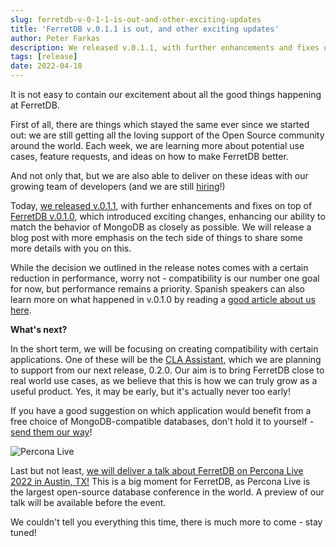 ```yaml
---
slug: ferretdb-v-0-1-1-is-out-and-other-exciting-updates
title: 'FerretDB v.0.1.1 is out, and other exciting updates'
author: Peter Farkas
description: We released v.0.1.1, with further enhancements and fixes on top of FerretDB v.0.1.0, which introduced exciting changes, enhancing our ability to match the behavior of MongoDB as closely as possible.
tags: [release]
date: 2022-04-18
---
```


It is not easy to contain our excitement about all the good things happening at FerretDB.

<!--truncate-->

First of all, there are things which stayed the same ever since we started out: we are still getting all the loving support of the Open Source community around the world.
Each week, we are learning more about potential use cases, feature requests, and ideas on how to make FerretDB better.

And not only that, but we are also able to deliver on these ideas with our growing team of developers (and we are still [hiring](http://www.ferretdb.io/careers)!)

Today, [we released v.0.1.1](https://github.com/FerretDB/FerretDB/releases/tag/v0.1.1), with further enhancements and fixes on top of [FerretDB v.0.1.0](https://github.com/FerretDB/FerretDB/releases/tag/v0.1.0), which introduced exciting changes, enhancing our ability to match the behavior of MongoDB as closely as possible.
We will release a blog post with more emphasis on the tech side of things to share some more details with you on this.

While the decision we outlined in the release notes comes with a certain reduction in performance, worry not - compatibility is our number one goal for now, but performance remains a priority.
Spanish speakers can also learn more on what happened in v.0.1.0 by reading a [good article about us here](https://www.linuxadictos.com/mangodb-se-moderniza-y-ahora-cambia-a-ser-ferretdb.html).

**What's next?**

In the short term, we will be focusing on creating compatibility with certain applications.
One of these will be the [CLA Assistant](https://cla-assistant.io/ 'CLA Assistant'), which we are planning to support from our next release, 0.2.0.
Our aim is to bring FerretDB close to real world use cases, as we believe that this is how we can truly grow as a useful product.
Yes, it may be early, but it's actually never too early!

If you have a good suggestion on which application would benefit from a free choice of MongoDB-compatible databases, don't hold it to yourself - [send them our way](https://www.ferretdb.io/contact/)!

![Percona Live](../static/img/blog/perconalive.png)

Last but not least, [we will deliver a talk about FerretDB on Percona Live 2022 in Austin, TX!](https://sched.co/10Qf5) This is a big moment for FerretDB, as Percona Live is the largest open-source database conference in the world.
A preview of our talk will be available before the event.

We couldn't tell you everything this time, there is much more to come - stay tuned!
